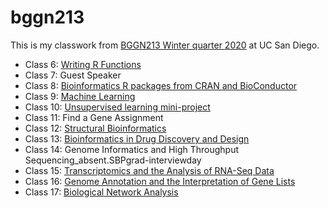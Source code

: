 # bggn213

This is my classwork from [BGGN213 Winter quarter 2020](https://bioboot.github.io/bggn213_W20/lectures/) at UC San Diego.


- Class 6:  [Writing R Functions](Lect6/Lecture06.md)
- Class 7:  Guest Speaker
- Class 8:  [Bioinformatics R packages from CRAN and BioConductor]()
- Class 9:  [Machine Learning](Lect9/class_lect9_markdown.md)
- Class 10: [Unsupervised learning mini-project](Lect10/class10.md) 
- Class 11: Find a Gene Assignment
- Class 12: [Structural Bioinformatics](Lect12_project/Lect12.md)
- Class 13: [Bioinformatics in Drug Discovery and Design](Lect13/Lect13.md)
- Class 14: Genome Informatics and High Throughput Sequencing_absent.SBPgrad-interviewday
- Class 15: [Transcriptomics and the Analysis of RNA-Seq Data](Lect15/Lect15-markdown.md)
- Class 16: [Genome Annotation and the Interpretation of Gene Lists]()
- Class 17: [Biological Network Analysis]()
